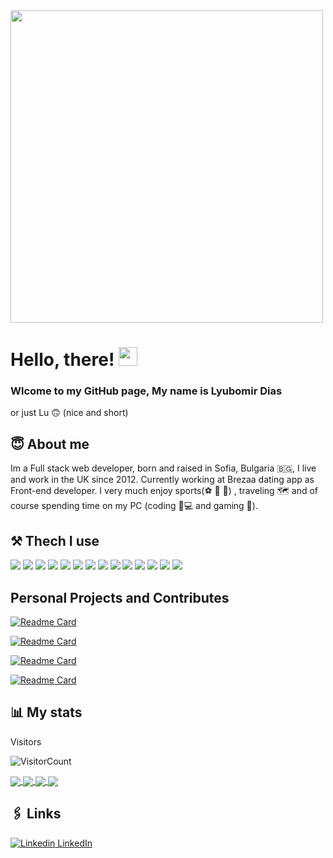 <img src="https://user-images.githubusercontent.com/64465947/157428970-c5f0b97d-ff5a-4081-a22a-84e8fae5926f.gif" width="500px" >

# Hello, there! <img src="https://raw.githubusercontent.com/MartinHeinz/MartinHeinz/master/wave.gif" width="30px">

### Wlcome to my GitHub page, My name is Lyubomir Dias 
or just Lu 🙃 (nice and short)

## 😇 About me

 Im a Full stack web developer, born and raised in Sofia, Bulgaria 🇧🇬, I live and work in the UK since 2012. Currently working at Brezaa dating app as Front-end developer. I very much enjoy sports(⚽ 🏀 🥊) , traveling 🗺️ and of course spending time on my PC (coding 🦆💻 and gaming 👾).
 
 ## ⚒️ Thech I use
 
![](https://img.shields.io/badge/OS-Linux-informational?style=flat&logo=linux&logoColor=white&color=2bbc8a)
![](https://img.shields.io/badge/OS-Windows-informational?style=flat&logo=windows&logoColor=white&color=2bbc8a)
![](https://img.shields.io/badge/Editor-vscode-informational?style=flat&logo=vscode&logoColor=white&color=2bbc8a)
![](https://img.shields.io/badge/Code-Ruby-informational?style=flat&logo=ruby&logoColor=white&color=2bbc8a)
![](https://img.shields.io/badge/Code-JavaScript-informational?style=flat&logo=javascript&logoColor=white&color=2bbc8a)
![](https://img.shields.io/badge/Code-Typescript-informational?style=flat&logo=typescript&logoColor=white&color=2bbc8a)
![](https://img.shields.io/badge/Code-React-informational?style=flat&logo=react&logoColor=white&color=2bbc8a)
![](https://img.shields.io/badge/Code-Ruby_on_Rails-informational?style=flat&logo=ruby-on-rails&logoColor=white&color=2bbc8a)
![](https://img.shields.io/badge/Code-Next_Js-informational?style=flat&logo=next.js&logoColor=white&color=2bbc8a)
![](https://img.shields.io/badge/Tools-Storybook-informational?style=flat&logo=storybook&logoColor=white&color=2bbc8a)
![](https://img.shields.io/badge/Tools-PostgreSQL-informational?style=flat&logo=postgresql&logoColor=white&color=2bbc8a)
![](https://img.shields.io/badge/Tools-Material_UI-informational?style=flat&logo=material.ui&logoColor=white&color=2bbc8a)
![](https://img.shields.io/badge/Shell-Zsh-informational?style=flat&logo=gnu-zsh&logoColor=white&color=2bbc8a)
![](https://img.shields.io/badge/Cloud-Heroku-informational?style=flat&logo=heroku&logoColor=white&color=2bbc8a)

## Personal Projects and Contributes

[![Readme Card](https://github-readme-stats.vercel.app/api/pin/?username=carabell94&repo=air-chef)](https://github.com/anuraghazra/github-readme-stats)

[![Readme Card](https://github-readme-stats.vercel.app/api/pin/?username=carabell94&repo=festipal)](https://github.com/anuraghazra/github-readme-stats)


[![Readme Card](https://github-readme-stats.vercel.app/api/pin/?username=LyuboDias&repo=nessy-creativity-crafts)](https://github.com/anuraghazra/github-readme-stats)

[![Readme Card](https://github-readme-stats.vercel.app/api/pin/?username=LyuboDias&repo=db-impact)](https://github.com/anuraghazra/github-readme-stats)



 ## 📊 My stats
 
Visitors 
<br/>

![VisitorCount](https://profile-counter.glitch.me/{LyuboDias}/count.svg)

<a href="#">
  <img align="center" src="https://github-readme-stats.vercel.app/api?username=LyuboDias&show_icons=true&title_color=00D0D0&icon_color=C72C53&text_color=FAEA12&bg_color=151515" />
</a>

<a href="#">
  <img align="center" src="https://github-readme-stats.vercel.app/api/top-langs/?username=LyuboDias&langs_count=5&theme=tokyonight" />
</a>

<a href="https://github.com/LyuboDias/NessyCreativityCrafts">
  <img align="center" src="https://github-readme-stats.vercel.app/api/pin/?username=LyuboDias&repo=nessy-creativity-crafts&title_color=ffffff&text_color=c9cacc&icon_color=2bbc8a&bg_color=1d1f21" />
</a>


<a href="https://github.com/carabell94/AirChef">
  <img align="center" src="https://github-readme-stats.vercel.app/api/pin/?username=carabell94&repo=air-chef&title_color=ffffff&text_color=c9cacc&icon_color=2bbc8a&bg_color=1d1f21" />
</a> 

## 🖇️ Links 

[![Linkedin](https://i.stack.imgur.com/gVE0j.png) LinkedIn](https://www.linkedin.com/in/lyubomir-dias/)

<!-- ![](https://github-readme-stats.vercel.app/api?username=LyuboDias&show_icons=true&title_color=00D0D0&icon_color=C72C53&text_color=FAEA12&bg_color=151515) -->

<!-- ![My GitHub Language Stats](https://github-readme-stats.vercel.app/api/top-langs/?username=LyuboDias&langs_count=5&theme=tokyonight) -->
